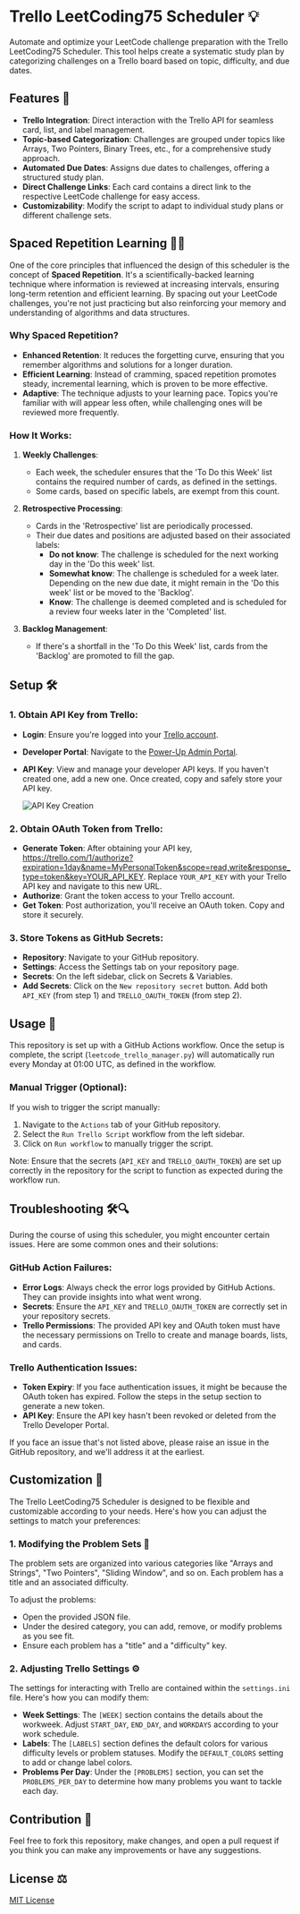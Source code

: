 # Trello LeetCoding75 Scheduler 💡

Automate and optimize your LeetCode challenge preparation with the Trello LeetCoding75 Scheduler. This tool helps create a systematic study plan by categorizing challenges on a Trello board based on topic, difficulty, and due dates.

## Features 🌟

- **Trello Integration**: Direct interaction with the Trello API for seamless card, list, and label management.
- **Topic-based Categorization**: Challenges are grouped under topics like Arrays, Two Pointers, Binary Trees, etc., for a comprehensive study approach.
- **Automated Due Dates**: Assigns due dates to challenges, offering a structured study plan.
- **Direct Challenge Links**: Each card contains a direct link to the respective LeetCode challenge for easy access.
- **Customizability**: Modify the script to adapt to individual study plans or different challenge sets.

## Spaced Repetition Learning 🧠🔄

One of the core principles that influenced the design of this scheduler is the concept of **Spaced Repetition**. It's a scientifically-backed learning technique where information is reviewed at increasing intervals, ensuring long-term retention and efficient learning. By spacing out your LeetCode challenges, you're not just practicing but also reinforcing your memory and understanding of algorithms and data structures.

### Why Spaced Repetition?

- **Enhanced Retention**: It reduces the forgetting curve, ensuring that you remember algorithms and solutions for a longer duration.
- **Efficient Learning**: Instead of cramming, spaced repetition promotes steady, incremental learning, which is proven to be more effective.
- **Adaptive**: The technique adjusts to your learning pace. Topics you're familiar with will appear less often, while challenging ones will be reviewed more frequently.

### How It Works:

1. **Weekly Challenges**: 
   - Each week, the scheduler ensures that the 'To Do this Week' list contains the required number of cards, as defined in the settings. 
   - Some cards, based on specific labels, are exempt from this count.

2. **Retrospective Processing**: 
   - Cards in the 'Retrospective' list are periodically processed. 
   - Their due dates and positions are adjusted based on their associated labels:
     - **Do not know**: The challenge is scheduled for the next working day in the 'Do this week' list.
     - **Somewhat know**: The challenge is scheduled for a week later. Depending on the new due date, it might remain in the 'Do this week' list or be moved to the 'Backlog'.
     - **Know**: The challenge is deemed completed and is scheduled for a review four weeks later in the 'Completed' list.

3. **Backlog Management**: 
   - If there's a shortfall in the 'To Do this Week' list, cards from the 'Backlog' are promoted to fill the gap.
   
## Setup 🛠️

### 1. Obtain API Key from Trello:

- **Login**: Ensure you're logged into your [Trello account](https://trello.com/).
- **Developer Portal**: Navigate to the [Power-Up Admin Portal](https://trello.com/power-ups/admin/).
- **API Key**: View and manage your developer API keys. If you haven't created one, add a new one. Once created, copy and safely store your API key.

    ![API Key Creation](./imgs/api_key.png)

### 2. Obtain OAuth Token from Trello:

- **Generate Token**: After obtaining your API key, https://trello.com/1/authorize?expiration=1day&name=MyPersonalToken&scope=read,write&response_type=token&key=YOUR_API_KEY. Replace `YOUR_API_KEY` with your Trello API key and navigate to this new URL.
- **Authorize**: Grant the token access to your Trello account.
- **Get Token**: Post authorization, you'll receive an OAuth token. Copy and store it securely.

### 3. Store Tokens as GitHub Secrets:

- **Repository**: Navigate to your GitHub repository.
- **Settings**: Access the Settings tab on your repository page.
- **Secrets**: On the left sidebar, click on Secrets & Variables.
- **Add Secrets**: Click on the `New repository secret` button. Add both `API_KEY` (from step 1) and `TRELLO_OAUTH_TOKEN` (from step 2).

## Usage 🚀

This repository is set up with a GitHub Actions workflow. Once the setup is complete, the script (`leetcode_trello_manager.py`) will automatically run every Monday at 01:00 UTC, as defined in the workflow.

### Manual Trigger (Optional):

If you wish to trigger the script manually:

1. Navigate to the `Actions` tab of your GitHub repository.
2. Select the `Run Trello Script` workflow from the left sidebar.
3. Click on `Run workflow` to manually trigger the script.

Note: Ensure that the secrets (`API_KEY` and `TRELLO_OAUTH_TOKEN`) are set up correctly in the repository for the script to function as expected during the workflow run.

## Troubleshooting 🛠️🔍

During the course of using this scheduler, you might encounter certain issues. Here are some common ones and their solutions:

### GitHub Action Failures:

- **Error Logs**: Always check the error logs provided by GitHub Actions. They can provide insights into what went wrong.
- **Secrets**: Ensure the `API_KEY` and `TRELLO_OAUTH_TOKEN` are correctly set in your repository secrets.
- **Trello Permissions**: The provided API key and OAuth token must have the necessary permissions on Trello to create and manage boards, lists, and cards.

### Trello Authentication Issues:

- **Token Expiry**: If you face authentication issues, it might be because the OAuth token has expired. Follow the steps in the setup section to generate a new token.
- **API Key**: Ensure the API key hasn't been revoked or deleted from the Trello Developer Portal.

If you face an issue that's not listed above, please raise an issue in the GitHub repository, and we'll address it at the earliest.

## Customization 🎨

The Trello LeetCoding75 Scheduler is designed to be flexible and customizable according to your needs. Here's how you can adjust the settings to match your preferences:

### 1. Modifying the Problem Sets 🧩

The problem sets are organized into various categories like "Arrays and Strings", "Two Pointers", "Sliding Window", and so on. Each problem has a title and an associated difficulty. 

To adjust the problems:
- Open the provided JSON file.
- Under the desired category, you can add, remove, or modify problems as you see fit.
- Ensure each problem has a "title" and a "difficulty" key.

### 2. Adjusting Trello Settings ⚙️

The settings for interacting with Trello are contained within the `settings.ini` file. Here's how you can modify them:

- **Week Settings**: The `[WEEK]` section contains the details about the workweek. Adjust `START_DAY`, `END_DAY`, and `WORKDAYS` according to your work schedule.
- **Labels**: The `[LABELS]` section defines the default colors for various difficulty levels or problem statuses. Modify the `DEFAULT_COLORS` setting to add or change label colors.
- **Problems Per Day**: Under the `[PROBLEMS]` section, you can set the `PROBLEMS_PER_DAY` to determine how many problems you want to tackle each day.

## Contribution 🤝

Feel free to fork this repository, make changes, and open a pull request if you think you can make any improvements or have any suggestions.

## License ⚖️

[MIT License](LICENSE)
